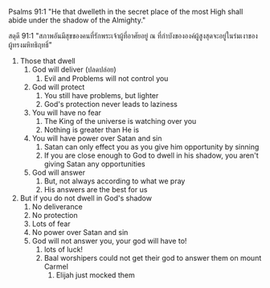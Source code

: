 Psalms 91:1 "He that dwelleth in the secret place of the most High shall abide under the shadow of the Almighty."

สดุดี 91:1 "สภาพอันมีสุขของคนที่รักพระเจ้าผู้ที่อาศัยอยู่ ณ ที่กำบังขององค์ผู้สูงสุดจะอยู่ในร่มเงาของผู้ทรงมหิทธิฤทธิ์"

1. Those that dwell
   1. God will deliver (ปลดปล่อย)
      1. Evil and Problems will not control you
   2. God will protect 
      1. You still have problems, but lighter
      2. God's protection never leads to laziness
   3. You will have no fear
      1. The King of the universe is watching over you
      2. Nothing is greater than He is
   4. You will have power over Satan and sin
      1. Satan can only effect you as you give him opportunity by sinning
      2. If you are close enough to God to dwell in his shadow, you aren't giving Satan any opportunities
   5. God will answer
      1. But, not always according to what we pray
      2. His answers are the best for us
2. But if you do not dwell in God's shadow
   1. No deliverance
   2. No protection
   3. Lots of fear
   4. No power over Satan and sin
   5. God will not answer you, your god will have to!
      1. lots of luck!
      2. Baal worshipers could not get their god to answer them on mount Carmel
         1. Elijah just mocked them